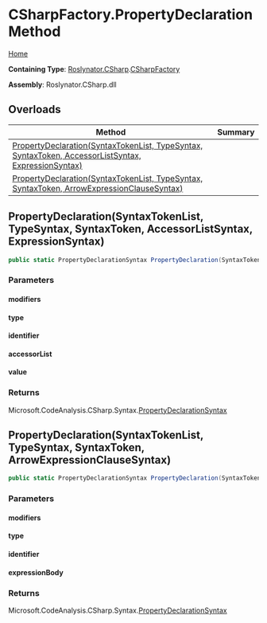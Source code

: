 <a name="_Top"></a>

# CSharpFactory\.PropertyDeclaration Method

[Home](../../../../README.md#_Top)

**Containing Type**: [Roslynator.CSharp](../../README.md#_Top)\.[CSharpFactory](../README.md#_Top)

**Assembly**: Roslynator\.CSharp\.dll

## Overloads

| Method | Summary |
| ------ | ------- |
| [PropertyDeclaration(SyntaxTokenList, TypeSyntax, SyntaxToken, AccessorListSyntax, ExpressionSyntax)](#Roslynator_CSharp_CSharpFactory_PropertyDeclaration_Microsoft_CodeAnalysis_SyntaxTokenList_Microsoft_CodeAnalysis_CSharp_Syntax_TypeSyntax_Microsoft_CodeAnalysis_SyntaxToken_Microsoft_CodeAnalysis_CSharp_Syntax_AccessorListSyntax_Microsoft_CodeAnalysis_CSharp_Syntax_ExpressionSyntax_) | |
| [PropertyDeclaration(SyntaxTokenList, TypeSyntax, SyntaxToken, ArrowExpressionClauseSyntax)](#Roslynator_CSharp_CSharpFactory_PropertyDeclaration_Microsoft_CodeAnalysis_SyntaxTokenList_Microsoft_CodeAnalysis_CSharp_Syntax_TypeSyntax_Microsoft_CodeAnalysis_SyntaxToken_Microsoft_CodeAnalysis_CSharp_Syntax_ArrowExpressionClauseSyntax_) | |

## PropertyDeclaration\(SyntaxTokenList, TypeSyntax, SyntaxToken, AccessorListSyntax, ExpressionSyntax\) <a name="Roslynator_CSharp_CSharpFactory_PropertyDeclaration_Microsoft_CodeAnalysis_SyntaxTokenList_Microsoft_CodeAnalysis_CSharp_Syntax_TypeSyntax_Microsoft_CodeAnalysis_SyntaxToken_Microsoft_CodeAnalysis_CSharp_Syntax_AccessorListSyntax_Microsoft_CodeAnalysis_CSharp_Syntax_ExpressionSyntax_"></a>

```csharp
public static PropertyDeclarationSyntax PropertyDeclaration(SyntaxTokenList modifiers, TypeSyntax type, SyntaxToken identifier, AccessorListSyntax accessorList, ExpressionSyntax value = null)
```

### Parameters

#### modifiers

#### type

#### identifier

#### accessorList

#### value

### Returns

Microsoft\.CodeAnalysis\.CSharp\.Syntax\.[PropertyDeclarationSyntax](https://docs.microsoft.com/en-us/dotnet/api/microsoft.codeanalysis.csharp.syntax.propertydeclarationsyntax)

## PropertyDeclaration\(SyntaxTokenList, TypeSyntax, SyntaxToken, ArrowExpressionClauseSyntax\) <a name="Roslynator_CSharp_CSharpFactory_PropertyDeclaration_Microsoft_CodeAnalysis_SyntaxTokenList_Microsoft_CodeAnalysis_CSharp_Syntax_TypeSyntax_Microsoft_CodeAnalysis_SyntaxToken_Microsoft_CodeAnalysis_CSharp_Syntax_ArrowExpressionClauseSyntax_"></a>

```csharp
public static PropertyDeclarationSyntax PropertyDeclaration(SyntaxTokenList modifiers, TypeSyntax type, SyntaxToken identifier, ArrowExpressionClauseSyntax expressionBody)
```

### Parameters

#### modifiers

#### type

#### identifier

#### expressionBody

### Returns

Microsoft\.CodeAnalysis\.CSharp\.Syntax\.[PropertyDeclarationSyntax](https://docs.microsoft.com/en-us/dotnet/api/microsoft.codeanalysis.csharp.syntax.propertydeclarationsyntax)

